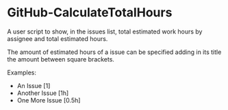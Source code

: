 GitHub-CalculateTotalHours
==========================

A user script to show, in the issues list, total estimated work hours by assignee and total estimated hours.

The amount of estimated hours of a issue can be specified adding in its title the amount between square brackets.

Examples:

* An Issue [1]
* Another Issue [1h]
* One More Issue [0.5h]


